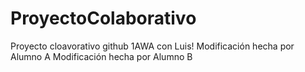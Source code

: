 # ProyectoColaborativo
Proyecto cloavorativo github 1AWA con Luis!
Modificación hecha por Alumno A
Modificación hecha por Alumno B

